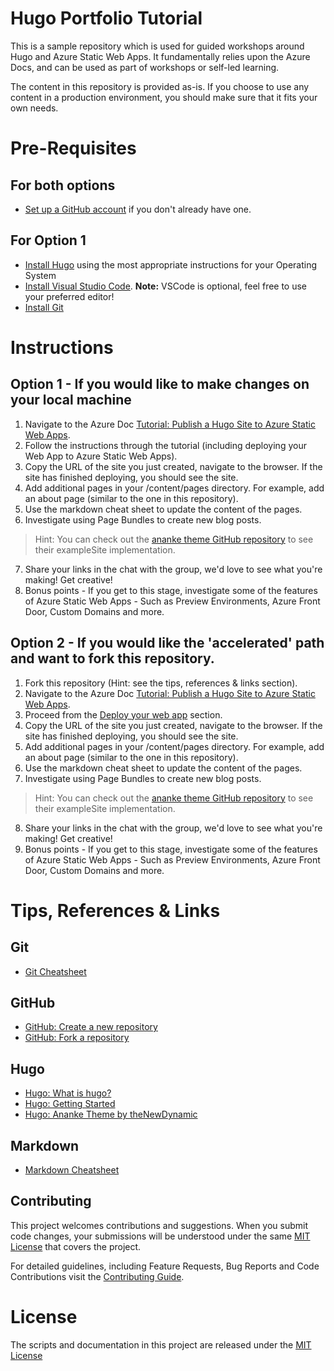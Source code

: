 # Hugo Portfolio Tutorial
This is a sample repository which is used for guided workshops around Hugo and Azure Static Web Apps. It fundamentally relies upon the Azure Docs, and can be used as part of workshops or self-led learning.

The content in this repository is provided as-is. If you choose to use any content in a production environment, you should make sure that it fits your own needs.

# Pre-Requisites

## For both options

* [Set up a GitHub account](https://github.com/join) if you don't already have one.

## For Option 1
* [Install Hugo](https://gohugo.io/getting-started/installing/) using the most appropriate instructions for your Operating System
* [Install Visual Studio Code](https://code.visualstudio.com/download). **Note:** VSCode is optional, feel free to use your preferred editor!
* [Install Git](https://git-scm.com/book/en/v2/Getting-Started-Installing-Git)

# Instructions

## Option 1 - If you would like to make changes on your local machine

1. Navigate to the Azure Doc [Tutorial: Publish a Hugo Site to Azure Static Web Apps](https://docs.microsoft.com/en-us/azure/static-web-apps/publish-hugo).
2. Follow the instructions through the tutorial (including deploying your Web App to Azure Static Web Apps).
3. Copy the URL of the site you just created, navigate to the browser. If the site has finished deploying, you should see the site.
4. Add additional pages in your /content/pages directory. For example, add an about page (similar to the one in this repository).
5. Use the markdown cheat sheet to update the content of the pages. 
6. Investigate using Page Bundles to create new blog posts.

  > Hint: You can check out the [ananke theme GitHub repository](https://github.com/theNewDynamic/gohugo-theme-ananke/tree/master/exampleSite) to see their exampleSite implementation.
7. Share your links in the chat with the group, we'd love to see what you're making! Get creative!
8. Bonus points - If you get to this stage, investigate some of the features of Azure Static Web Apps - Such as Preview Environments, Azure Front Door, Custom Domains and more.

## Option 2 - If you would like the 'accelerated' path and want to fork this repository.

1. Fork this repository (Hint: see the tips, references & links section).
2. Navigate to the Azure Doc [Tutorial: Publish a Hugo Site to Azure Static Web Apps](https://docs.microsoft.com/en-us/azure/static-web-apps/publish-hugo).
3. Proceed from the [Deploy your web app](https://docs.microsoft.com/en-us/azure/static-web-apps/publish-hugo#deploy-your-web-app) section.
4. Copy the URL of the site you just created, navigate to the browser. If the site has finished deploying, you should see the site.
5. Add additional pages in your /content/pages directory. For example, add an about page (similar to the one in this repository).
6. Use the markdown cheat sheet to update the content of the pages. 
7. Investigate using Page Bundles to create new blog posts.

  > Hint: You can check out the [ananke theme GitHub repository](https://github.com/theNewDynamic/gohugo-theme-ananke/tree/master/exampleSite) to see their exampleSite implementation.
8. Share your links in the chat with the group, we'd love to see what you're making! Get creative!
9. Bonus points - If you get to this stage, investigate some of the features of Azure Static Web Apps - Such as Preview Environments, Azure Front Door, Custom Domains and more.

# Tips, References & Links

## Git
* [Git Cheatsheet](https://education.github.com/git-cheat-sheet-education.pdf)

## GitHub
* [GitHub: Create a new repository](https://docs.github.com/en/repositories/creating-and-managing-repositories/creating-a-new-repository)
* [GitHub: Fork a repository](https://docs.github.com/en/pull-requests/collaborating-with-pull-requests/working-with-forks/about-forks)

## Hugo
* [Hugo: What is hugo?](https://gohugo.io/about/what-is-hugo/)
* [Hugo: Getting Started](https://gohugo.io/getting-started/quick-start/)
* [Hugo: Ananke Theme by theNewDynamic](https://github.com/theNewDynamic/gohugo-theme-ananke)

## Markdown
* [Markdown Cheatsheet](https://www.markdownguide.org/cheat-sheet/)

## Contributing
This project welcomes contributions and suggestions. When you submit code changes, your submissions will be understood under the same [MIT License](LICENSE) that covers the project.

For detailed guidelines, including Feature Requests, Bug Reports and Code Contributions visit the [Contributing Guide](contributing.md).

# License
The scripts and documentation in this project are released under the [MIT License](LICENSE)

